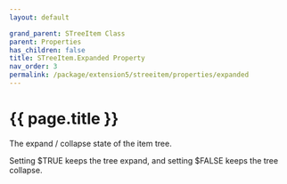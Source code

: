 ```yaml
---
layout: default

grand_parent: STreeItem Class
parent: Properties
has_children: false
title: STreeItem.Expanded Property
nav_order: 3
permalink: /package/extension5/streeitem/properties/expanded
---
```

# {{ page.title }}

The expand / collapse state of the item tree.

Setting $TRUE keeps the tree expand, and setting $FALSE keeps the tree collapse.
